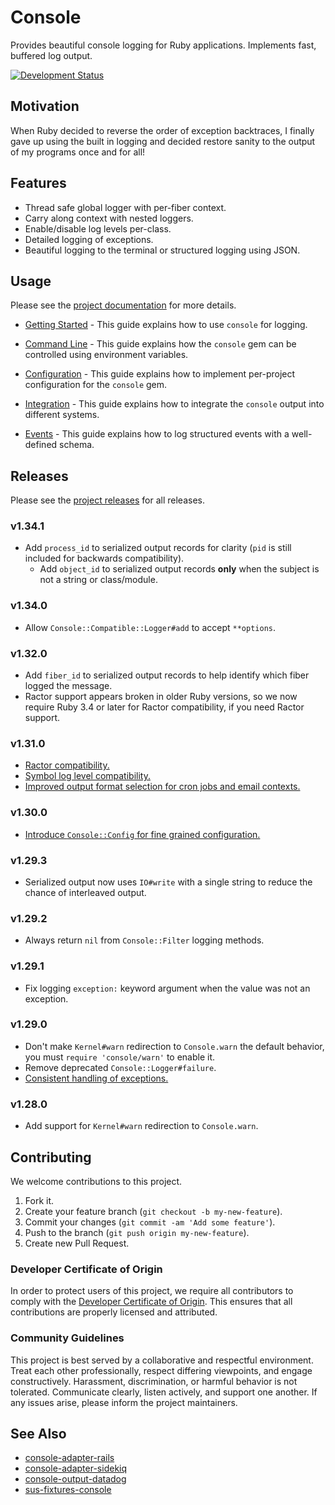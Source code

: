 # Console

Provides beautiful console logging for Ruby applications. Implements fast, buffered log output.

[![Development Status](https://github.com/socketry/console/workflows/Test/badge.svg)](https://github.com/socketry/console/actions?workflow=Test)

## Motivation

When Ruby decided to reverse the order of exception backtraces, I finally gave up using the built in logging and decided restore sanity to the output of my programs once and for all\!

## Features

  - Thread safe global logger with per-fiber context.
  - Carry along context with nested loggers.
  - Enable/disable log levels per-class.
  - Detailed logging of exceptions.
  - Beautiful logging to the terminal or structured logging using JSON.

## Usage

Please see the [project documentation](https://socketry.github.io/console/) for more details.

  - [Getting Started](https://socketry.github.io/console/guides/getting-started/index) - This guide explains how to use `console` for logging.

  - [Command Line](https://socketry.github.io/console/guides/command-line/index) - This guide explains how the `console` gem can be controlled using environment variables.

  - [Configuration](https://socketry.github.io/console/guides/configuration/index) - This guide explains how to implement per-project configuration for the `console` gem.

  - [Integration](https://socketry.github.io/console/guides/integration/index) - This guide explains how to integrate the `console` output into different systems.

  - [Events](https://socketry.github.io/console/guides/events/index) - This guide explains how to log structured events with a well-defined schema.

## Releases

Please see the [project releases](https://socketry.github.io/console/releases/index) for all releases.

### v1.34.1

  - Add `process_id` to serialized output records for clarity (`pid` is still included for backwards compatibility).
      - Add `object_id` to serialized output records **only** when the subject is not a string or class/module.

### v1.34.0

  - Allow `Console::Compatible::Logger#add` to accept `**options`.

### v1.32.0

  - Add `fiber_id` to serialized output records to help identify which fiber logged the message.
  - Ractor support appears broken in older Ruby versions, so we now require Ruby 3.4 or later for Ractor compatibility, if you need Ractor support.

### v1.31.0

  - [Ractor compatibility.](https://socketry.github.io/console/releases/index#ractor-compatibility.)
  - [Symbol log level compatibility.](https://socketry.github.io/console/releases/index#symbol-log-level-compatibility.)
  - [Improved output format selection for cron jobs and email contexts.](https://socketry.github.io/console/releases/index#improved-output-format-selection-for-cron-jobs-and-email-contexts.)

### v1.30.0

  - [Introduce `Console::Config` for fine grained configuration.](https://socketry.github.io/console/releases/index#introduce-console::config-for-fine-grained-configuration.)

### v1.29.3

  - Serialized output now uses `IO#write` with a single string to reduce the chance of interleaved output.

### v1.29.2

  - Always return `nil` from `Console::Filter` logging methods.

### v1.29.1

  - Fix logging `exception:` keyword argument when the value was not an exception.

### v1.29.0

  - Don't make `Kernel#warn` redirection to `Console.warn` the default behavior, you must `require 'console/warn'` to enable it.
  - Remove deprecated `Console::Logger#failure`.
  - [Consistent handling of exceptions.](https://socketry.github.io/console/releases/index#consistent-handling-of-exceptions.)

### v1.28.0

  - Add support for `Kernel#warn` redirection to `Console.warn`.

## Contributing

We welcome contributions to this project.

1.  Fork it.
2.  Create your feature branch (`git checkout -b my-new-feature`).
3.  Commit your changes (`git commit -am 'Add some feature'`).
4.  Push to the branch (`git push origin my-new-feature`).
5.  Create new Pull Request.

### Developer Certificate of Origin

In order to protect users of this project, we require all contributors to comply with the [Developer Certificate of Origin](https://developercertificate.org/). This ensures that all contributions are properly licensed and attributed.

### Community Guidelines

This project is best served by a collaborative and respectful environment. Treat each other professionally, respect differing viewpoints, and engage constructively. Harassment, discrimination, or harmful behavior is not tolerated. Communicate clearly, listen actively, and support one another. If any issues arise, please inform the project maintainers.

## See Also

  - [console-adapter-rails](https://github.com/socketry/console-adapter-rails)
  - [console-adapter-sidekiq](https://github.com/socketry/console-adapter-sidekiq)
  - [console-output-datadog](https://github.com/socketry/console-output-datadog)
  - [sus-fixtures-console](https://github.com/sus-rb/sus-fixtures-console)
